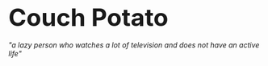 <font size="16"><b>Couch Potato</b></font><br><br>
<i>"a lazy person who watches a lot of television and does not have an active life"</i>
